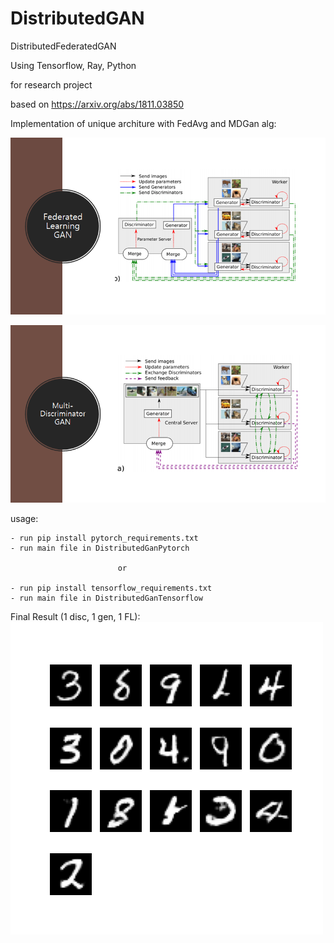# DistributedGAN
DistributedFederatedGAN


Using Tensorflow, Ray, Python

for research project

based on  https://arxiv.org/abs/1811.03850

Implementation of unique architure with FedAvg and MDGan alg:

![architecture](./architecture/FLGAN.png)
    
![architecture](./architecture/MDGAN.png)

usage:

    - run pip install pytorch_requirements.txt
    - run main file in DistributedGanPytorch
    
                            or
    
    - run pip install tensorflow_requirements.txt
    - run main file in DistributedGanTensorflow


Final Result (1 disc, 1 gen, 1 FL):
    ![architecture](./results/batch12.png) 
